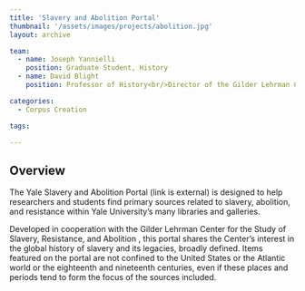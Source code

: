 ```yaml
---
title: 'Slavery and Abolition Portal'
thumbnail: '/assets/images/projects/abolition.jpg'
layout: archive

team:
  - name: Joseph Yannielli
    position: Graduate Student, History
  - name: David Blight
    position: Professor of History<br/>Director of the Gilder Lehrman Center for the Study of Slavery, Resistance, and Abolition   

categories:
  - Corpus Creation

tags:

---
```


<h2 class='subheading'>Overview</h2>

<p>The Yale Slavery and Abolition Portal (link is external) is designed to help researchers and students find primary sources related to slavery, abolition, and resistance within Yale University’s many libraries and galleries.</p>

<p>Developed in cooperation with the Gilder Lehrman Center for the Study of Slavery, Resistance, and Abolition , this portal shares the Center’s interest in the global history of slavery and its legacies, broadly defined. Items featured on the portal are not confined to the United States or the Atlantic world or the eighteenth and nineteenth centuries, even if these places and periods tend to form the focus of the sources included.</p>